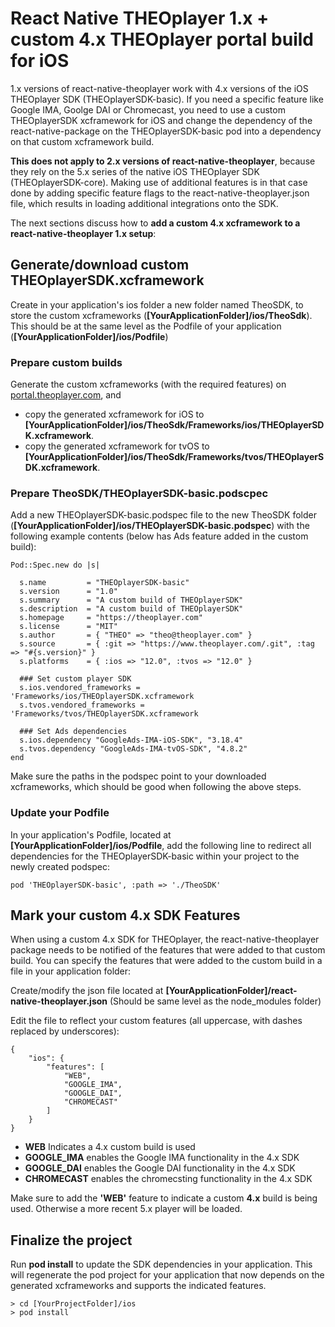 # React Native THEOplayer 1.x + custom 4.x THEOplayer portal build for iOS

1.x versions of react-native-theoplayer work with 4.x versions of the iOS THEOplayer SDK (THEOplayerSDK-basic). If you need a specific feature like Google IMA, Goolge DAI or Chromecast, you need to use a custom THEOplayerSDK xcframework for iOS and change the dependency of the react-native-package on the THEOplayerSDK-basic pod into a dependency on that custom xcframework build.

__This does not apply to 2.x versions of react-native-theoplayer__, because they rely on the 5.x series of the native iOS THEOplayer SDK (THEOplayerSDK-core). Making use of additional features is in that case done by adding specific feature flags to the react-native-theoplayer.json file, which results in loading additional integrations onto the SDK.

The next sections discuss how to __add a custom 4.x xcframework to a react-native-theoplayer 1.x setup__:

## Generate/download custom THEOplayerSDK.xcframework
Create in your application's ios folder a new folder named TheoSDK, to store the custom xcframeworks (**[YourApplicationFolder]/ios/TheoSdk**). This should be at the same level as the Podfile of your application (**[YourApplicationFolder]/ios/Podfile**)

### Prepare custom builds
Generate the custom xcframeworks (with the required features) on [portal.theoplayer.com](http://portal.theoplayer.com), and
- copy the generated xcframework for iOS to **[YourApplicationFolder]/ios/TheoSdk/Frameworks/ios/THEOplayerSDK.xcframework**. 
- copy the generated xcframework for tvOS to **[YourApplicationFolder]/ios/TheoSdk/Frameworks/tvos/THEOplayerSDK.xcframework**. 

### Prepare TheoSDK/THEOplayerSDK-basic.podscpec
Add a new THEOplayerSDK-basic.podspec file to the new TheoSDK folder (**[YourApplicationFolder]/ios/THEOplayerSDK-basic.podspec**) with the following example contents (below has Ads feature added in the custom build):
```
Pod::Spec.new do |s|

  s.name         = "THEOplayerSDK-basic"
  s.version      = "1.0"
  s.summary      = "A custom build of THEOplayerSDK"
  s.description  = "A custom build of THEOplayerSDK"
  s.homepage     = "https://theoplayer.com"
  s.license      = "MIT"
  s.author       = { "THEO" => "theo@theoplayer.com" }
  s.source       = { :git => "https://www.theoplayer.com/.git", :tag => "#{s.version}" }
  s.platforms    = { :ios => "12.0", :tvos => "12.0" }

  ### Set custom player SDK
  s.ios.vendored_frameworks = 'Frameworks/ios/THEOplayerSDK.xcframework
  s.tvos.vendored_frameworks = 'Frameworks/tvos/THEOplayerSDK.xcframework

  ### Set Ads dependencies
  s.ios.dependency "GoogleAds-IMA-iOS-SDK", "3.18.4"
  s.tvos.dependency "GoogleAds-IMA-tvOS-SDK", "4.8.2"
end
```
Make sure the paths in the podspec point to your downloaded xcframeworks, which should be good when following the above steps.

### Update your Podfile
In your application's Podfile, located at **[YourApplicationFolder]/ios/Podfile**, add the following line to redirect all dependencies for the THEOplayerSDK-basic within your project to the newly created podspec:
```
pod 'THEOplayerSDK-basic', :path => './TheoSDK'
```

## Mark your custom 4.x SDK Features
When using a custom 4.x SDK for THEOplayer, the react-native-theoplayer package needs to be notified of the features that were added to that custom build. You can specify the features that were added to the custom build in a file in your application folder:

Create/modify the json file located at **[YourApplicationFolder]/react-native-theoplayer.json** (Should be same level as the node_modules folder)

Edit the file to reflect your custom features (all uppercase, with dashes replaced by underscores):
```
{
	"ios": {
		"features": [
			"WEB",
			"GOOGLE_IMA",
			"GOOGLE_DAI",
			"CHROMECAST"
		]
	}
}
```
- **WEB** Indicates a 4.x custom build is used
- **GOOGLE_IMA** enables the Google IMA functionality in the 4.x SDK
- **GOOGLE_DAI** enables the Google DAI functionality in the 4.x SDK
- **CHROMECAST** enables the chromecsting functionality in the 4.x SDK

Make sure to add the **'WEB'** feature to indicate a custom **4.x** build is being used. Otherwise a more recent 5.x player will be loaded.

## Finalize the project
Run **pod install** to update the SDK dependencies in your application. This will regenerate the pod project for your application that now depends on the generated xcframeworks and supports the indicated features.
```
> cd [YourProjectFolder]/ios
> pod install
```
